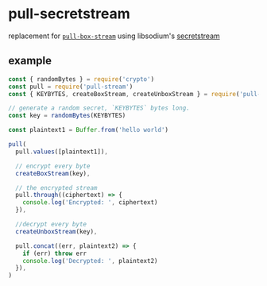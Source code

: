 # pull-secretstream

replacement for [`pull-box-stream`](https://github.com/dominictarr/pull-box-stream) using libsodium's [secretstream](https://libsodium.gitbook.io/doc/secret-key_cryptography/secretstream)

## example

```js
const { randomBytes } = require('crypto')
const pull = require('pull-stream')
const { KEYBYTES, createBoxStream, createUnboxStream } = require('pull-secretstream')

// generate a random secret, `KEYBYTES` bytes long.
const key = randomBytes(KEYBYTES)

const plaintext1 = Buffer.from('hello world')

pull(
  pull.values([plaintext1]),

  // encrypt every byte
  createBoxStream(key),

  // the encrypted stream
  pull.through((ciphertext) => {
    console.log('Encrypted: ', ciphertext)
  }),

  //decrypt every byte
  createUnboxStream(key),

  pull.concat((err, plaintext2) => {
    if (err) throw err
    console.log('Decrypted: ', plaintext2)
  }),
)
```
